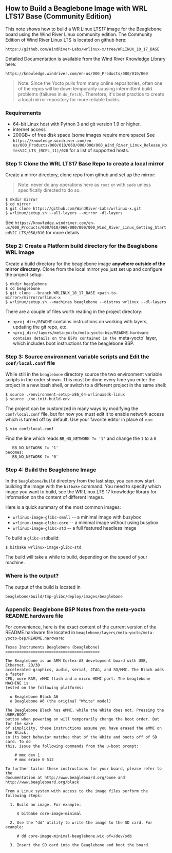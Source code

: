 ## How to Build a Beaglebone Image with WRL LTS17 Base (Community Edition)
This note shows how to build a WR Linux LTS17 image for the Beaglebone board using the Wind River Linux community edition. The Community Edition of Wind River Linux LTS is located on github here: 
```
https://github.com/WindRiver-Labs/wrlinux-x/tree/WRLINUX_10_17_BASE
```
Detailed Documentation is available from the Wind River Knowledge Library here:
```
https://knowledge.windriver.com/en-us/000_Products/000/010/060
```
>Note: Since the Yocto pulls from many online repositories, often one of the repos will be down temporarily causing intermittent build problems (failures in `do_fetch`). Therefore,  it's best practice to create a local mirror repository for more reliable builds.

### Requirements
- 64-bit Linux host with Python 3 and git version 1.9 or higher.
- internet access
-  200GB+ of free disk space (some images require more space)
See `https://knowledge.windriver.com/en-us/000_Products/000/010/060/000/000/000_Wind_River_Linux_Release_Notes%2C_LTS_(RCPL_11)/020` for a list of supported hosts.

### Step 1: Clone the WRL LTS17 Base Repo to create a local mirror
Create a mirror directory, clone repo from github and set up the mirror:
> Note: never do any operations here as `root` or with `sudo` unless specifically directed to do so.
```
$ mkdir mirror
$ cd mirror
$ git clone https://github.com/WindRiver-Labs/wrlinux-x.git
$ wrlinux/setup.sh --all-layers --mirror -dl-layers
```
See `https://knowledge.windriver.com/en-us/000_Products/000/010/060/000/000/000_Wind_River_Linux_Getting_Started%2C_LTS/050/010` for more details

### Step 2: Create a Platform build directory for the Beaglebone WRL Image
Create a build directory for the beaglebone image **anywhere outside of the mirror directory**. Clone from the local mirror you just set up and configure the project setup:
```
$ mkdir beaglebone
$ cd beaglebone
$ git clone --branch WRLINUX_10_17_BASE <path-to-mirror>/mirror/wrlinux-x
$ wrlinux/setup.sh --machines beaglebone --distros wrlinux --dl-layers
```
There are a couple of files worth reading in the project directory:
- `<proj_dir>/README` contains instructions on working with layers, updating the git repo, etc.
- `<proj_dir>/layers/meta-yocto/meta-yocto-bsp/README.hardware contains details on the BSPs contained in the `meta-yocto` layer, which includes boot instructions for the beaglebone BSP.

### Step 3: Source environment variable scripts and Edit the `conf/local.conf` file
While still in the `beaglebone` directory source the two environment variable scripts in the order shown. This must be done every time you enter the project in a new bash shell, or switch to a different project in the same shell:
```
$ source ./environment-setup-x86_64-wrlinuxsdk-linux
$ source ./oe-init-build-env
```
The project can be customized in many ways by modifying the `conf/local.conf` file, but for now you must edit it to enable network access which is turned off by default. Use your favorite editor in place of `vim`:
```
$ vim conf/local.conf
```
Find the line which reads `BB_NO_NETWORK ?= '1'` and change the `1` to a `0`
```
   BB_NO_NETWORK ?= '1'
becomes:
   BB_NO_NETWORK ?= '0'
```
### Step 4: Build the Beaglebone Image
In the `beaglebone/build` directory from the last step, you can now start building the image with the `bitbake` command. You need to specify which image you want to build, see the WR Linux LTS 17 knowledge library for information on the content of different images.

Here is a quick summary of the most common images:
- `wrlinux-image-glibc-small` -- a minimal image with busybox
- `wrlinux-image-glibc-core` -- a minimal image without using busybox
- `wrlinux-image-glibc-std` -- a full featured headless image

To build a `glibc-std`build:
```
$ bitbake wrlinux-image-glibc-std
```
The build will take a while to build, depending on the speed of your machine.

### Where is the output?
The output of the build is located in
```
beaglebone/build/tmp-glibc/deploy/images/beaglebone
```
### Appendix: Beaglebone BSP Notes from the meta-yocto README.hardware file
For convenience, here is the exact content of the current version of the README.hardware file located in 
`beaglebone/layers/meta-yocto/meta-yocto-bsp/README.hardware`:

```
Texas Instruments Beaglebone (beaglebone)
=========================================

The Beaglebone is an ARM Cortex-A8 development board with USB, Ethernet, 2D/3D
accelerated graphics, audio, serial, JTAG, and SD/MMC. The Black adds a faster
CPU, more RAM, eMMC flash and a micro HDMI port. The beaglebone MACHINE is
tested on the following platforms:

  o Beaglebone Black A6
  o Beaglebone A6 (the original "White" model)

The Beaglebone Black has eMMC, while the White does not. Pressing the USER/BOOT
button when powering on will temporarily change the boot order. But for the sake
of simplicity, these instructions assume you have erased the eMMC on the Black,
so its boot behavior matches that of the White and boots off of SD card. To do
this, issue the following commands from the u-boot prompt:

    # mmc dev 1
    # mmc erase 0 512

To further tailor these instructions for your board, please refer to the
documentation at http://www.beagleboard.org/bone and http://www.beagleboard.org/black

From a Linux system with access to the image files perform the following steps:

  1. Build an image. For example:

     $ bitbake core-image-minimal

  2. Use the "dd" utility to write the image to the SD card. For example:

     # dd core-image-minimal-beaglebone.wic of=/dev/sdb

  3. Insert the SD card into the Beaglebone and boot the board.
```
<!--stackedit_data:
eyJoaXN0b3J5IjpbMTM5Njg2NTgyNV19
-->
